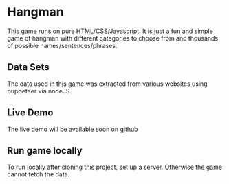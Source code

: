 # Hangman
This game runs on pure HTML/CSS/Javascript. It is just a fun and simple game of hangman with different categories to choose from and thousands of possible names/sentences/phrases.

## Data Sets
The data used in this game was extracted from various websites using puppeteer via nodeJS. 

## Live Demo
The live demo will be available soon on github

## Run game locally
To run locally after cloning this project, set up a server. Otherwise the game cannot fetch the data.